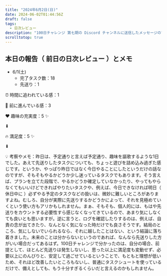 ```yaml
---
title: "2024年6月2日(日)"
date: 2024-06-02T01:44:56Z
draft: false
tags:
  - 日次レビュー
description: "100日チャレンジ 第七期の Discord チャンネルに送信したメッセージのアーカイブ"
scrolltotop: true
---
```


## 本日の報告（ 前日の日次レビュー ）とメモ

- 6/1(土)
  - 完了タスク数：18
  - 先送り：1

⏰ 時間に追われている感：1

💪 前に進んでいる感：3

❤️ 趣味の充実度：5 ✨

⬇︎

🔥 満足度：5 ✨

⬇︎

💡 考察やメモ：昨日は、予定通りと言えば予定通り、趣味を謳歌するような1日でした。あえて先送りしたタスクについても、ちょっと遊びを詰め込み過ぎた感じです。というか、やっぱり昨日ではなく今日やることにしたというだけの話なのですが、そもそもやるかどうか少し迷っているタスクでもあります。そう言えば、プランを立てた段階で、やるかどうか確定していなかったり、やってもやらなくてもいいけどできればやりたいタスクや、例えば、今日できなければ明日（ 休日中に ）必ずやる予定のタスクなどの扱いは、微妙に難しいところがありますよね。むしろ、自分が実際に先送りするかどうかによって、それを見極めていくという使い方もアリかもしれません。まぁ、そもそも、個人的には、もはや先送りをカウントする必要性すら感じなくなってきているので、あまり気にしなくても良いとも思いますが。逆に言うと、ログを確認したりするのは、例えば、自責の念が出てきたり、なんとなく気になった時だけでも良さそうです。結局のところ、気にしないでいられるなら、それに越したことはない、という結論に落ち着きました。未来のことは分からないというのであれば、なんなら先送りした方がいい場合だってあるはず。100日チャレンジで分かったのは、自分の場合、前提として、ほとんど先送りは発生しないし、思った以上に満足度も変動せず、必要以上にのんびりと、安定して過ごせているということで、もともと理想が低いため、それほど改善したいところもないし、普通にタスクシュートを使っているだけで、備えとしても、もう十分すぎるくらいだと言えるのかもしれません。
